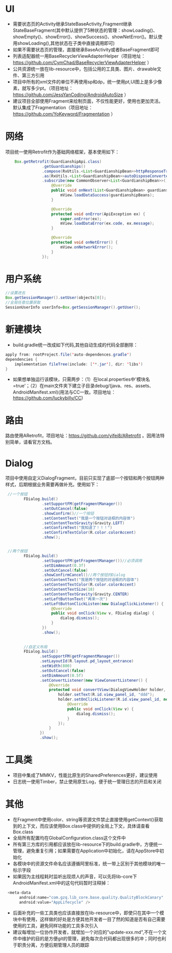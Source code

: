 # UI
- 需要状态页的Activity继承StateBaseActivity,Fragment继承StateBaseFragment(其中默认提供了5种状态的管理：showLoading()、showEmpty()、showError()、showSuccess()、showNetError()。默认使用showLoading(),其他状态在子类中直接调用即可)
- 如果不需要状态页的管理，直接继承BaseActivity或者BaseFragment即可
- 列表适配器统一用BaseRecyclerViewAdapterHelper（项目地址：https://github.com/CymChad/BaseRecyclerViewAdapterHelper ）
- 公共资源统一放在lib-resource中，包括公用的工具类、图片、drawable文件、第三方引用
- 项目中所有的xml文件的单位不再使用sp和dp，统一使用pt,UI图上是多少像素，就写多少pt。（项目地址：https://github.com/JessYanCoding/AndroidAutoSize ）    
- 建议项目全部使用Fragment来绘制页面，不仅性能更好，使用也更加灵活。默认集成了Fragmentation（项目地址：https://github.com/YoKeyword/Fragmentation ）

  
# 网络

项目统一使用Retrofit作为基础网络框架，基本使用如下：
```java
    Box.getRetrofit(GuardianshipApi.class)
                .getGuardianships()
                .compose(RxUtils.<List<GuardianshipBean>>httpResponseTransformer())
                .as(RxUtils.<List<GuardianshipBean>>autoDisposeConverter(mLifecycleOwner))
                .subscribe(new CommonObserver<List<GuardianshipBean>>() {
                    @Override
                    public void onNext(List<GuardianshipBean> guardianshipBeans) {
                        mView.loadDataSuccess(guardianshipBeans);
                    }

                    @Override
                    protected void onError(ApiException ex) {
                        super.onError(ex);
                        mView.loadDataError(ex.code, ex.message);
                    }

                    @Override
                    protected void onNetError() {
                        mView.onNetworkError();
                    }
                });
```     
      
      
# 用户系统

```java
//设置进去
Box.getSessionManager().setUser(objects[0]);
//全局任意位置获取
SessionUserInfo userInfo=Box.getSessionManager().getUser();
```
# 新建模块

- build.gradle统一改成如下代码,其他自动生成的代码全部删除：
```java
apply from: rootProject.file('auto-dependences.gradle')
dependencies {
    implementation fileTree(include: ['*.jar'], dir: 'libs')
}
```
- 如果想单独运行该模块，只需两步：（1）在local.properties中'模块名=true'；（2）在main文件夹下建立子目录debug/(java、res、assets、AndroidManifest.xml)(用法与CC一致。项目地址：https://github.com/luckybilly/CC)

# 路由
路由使用ARetrofit，项目地址：https://github.com/yifei8/ARetrofit 。因用法特别简单，请看官方文档。

# Dialog
项目中使用自定义DialogFragment，目前只实现了底部一个按钮和两个按钮两种样式，后期根据业务需要再做补充。使用如下：
```java
 //一个按钮
        FDialog.build()
                .setSupportFM(getFragmentManager())
                .setOutCancel(false)
                .showConfirm()//一个按钮
                .setContentText("我是一个按钮对话框的内容体")
                .setContentTextGravity(Gravity.LEFT)
                .setConfirmText("我知道了！！！")
                .setConfirmTextColor(R.color.colorAccent)
                .show();


 //两个按钮
        FDialog.build()
                .setSupportFM(getFragmentManager())//必须调用
                .setDimAmount(0.3f)
                .setOutCancel(false)
                .showConfirmCancel()//两个按钮的Dialog
                .setContentText("我是两个按钮的对话框的内容体")
                .setContentTextColor(R.color.colorAccent)
                .setContentTextSize(18)
                .setContentTextGravity(Gravity.CENTER)
                .setLeftButtonText("再来一次")
                .setLeftButtonClickListen(new DialogClickListener() {
                    @Override
                    public void onClick(View v, FDialog dialog) {
                        dialog.dismiss();
                    }
                })
                .show();    
        
        
        //自定义布局
        FDialog.build()
               .setSupportFM(getFragmentManager())
               .setLayoutId(R.layout.pd_layout_entrance)
               .setWidth(800)
               .setOutCancel(false)
               .setDimAmount(0.5f)
               .setConvertListener(new ViewConvertListener() {
                   @Override
                   protected void convertView(DialogViewHolder holder, FDialog dialog) {
                       holder.setText(R.id.view_panel_id, "ddd");
                       holder.setOnClickListener(R.id.view_panel_id, new View.OnClickListener() {
                           @Override
                           public void onClick(View v) {
                               dialog.dismiss();
                           }
                       });
                   }
               })
               .show();
```
# 工具类
- 项目中集成了MMKV，性能比原生的SharedPreferences更好，建议使用
- 日志统一使用Timber，禁止使用原生Log，便于统一管理日志的开启和关闭

# 其他
- 在Fragment中使用color、string等资源文件禁止直接使用getContext()获取到的上下文，而应该使用Box.class中提供的全局上下文，具体请查看Box.class
- 全局所有配置均在GlobalConfiguration.class这个文件中
- 所有第三方库的引用都应该放在lib-resource下的build.gradle中，方便统一管理，避免重复引用；如果需要在Application中初始化，请在AppStore中初始化
- 各模块中的资源文件命名应该遵循阿里标准，统一带上区别于其他模块的唯一标示字段
- 如果因为主线程耗时监听出现烦人的声音，可以先将lib-core下AndroidManifest.xml中的这句代码暂时注释掉：
```java
 <meta-data
      android:name="com.gzq.lib_core.base.quality.QualityBlockCanary"
      android:value="AppLifecycle" />
```
- 后面补充的一些工具类也应该直接放在lib-resource中，即使只在其中一个模块中有使用，这样做的好处是方便其他开发者一目了然的知道是否有自己需要使用的工具，避免同样功能的工具多次引入
- 建议每增加一位协作开发者，就增加一个对应的"update-xxx.md",不在一个文件中维护的目的是方便git的管理，避免每次合代码都出现很多的冲；同时也利于职责分离，方便后期管理人员的跟踪